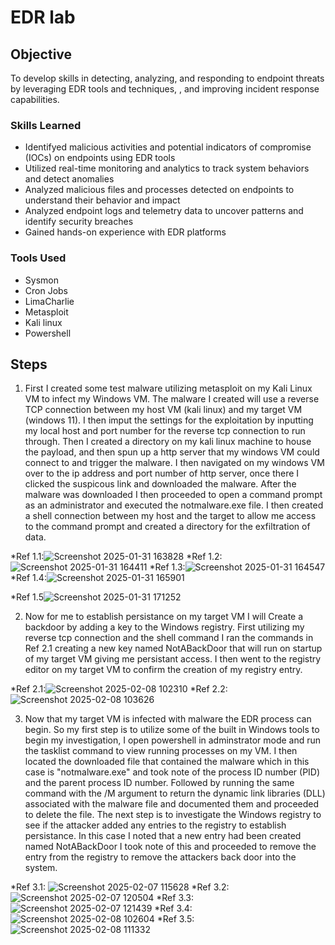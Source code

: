 # EDR lab

## Objective
To develop skills in detecting, analyzing, and responding to endpoint threats by leveraging EDR tools and techniques, , and improving incident response capabilities.



### Skills Learned

-  Identifyed malicious activities and potential indicators of compromise (IOCs) on endpoints using EDR tools
-  Utilized real-time monitoring and analytics to track system behaviors and detect anomalies
-  Analyzed malicious files and processes detected on endpoints to understand their behavior and impact
-  Analyzed endpoint logs and telemetry data to uncover patterns and identify security breaches
-  Gained hands-on experience with EDR platforms 



### Tools Used

- Sysmon
- Cron Jobs
- LimaCharlie
- Metasploit
- Kali linux
- Powershell


## Steps

1. First I created some test malware utilizing metasploit on my Kali Linux VM to infect my Windows VM. The malware I created will use a reverse TCP connection between my host VM (kali linux) and my target VM (windows 11). I then imput the settings for the exploitation by inputting my local host and port number for the reverse tcp connection to run through. Then I created a directory on my kali linux machine to house the payload, and then spun up a http server that my windows VM could connect to and trigger the malware. I then navigated on my windows VM over to the ip address and port number of http server, once there I clicked the suspicous link and downloaded the malware. After the malware was downloaded I then proceeded to open a command prompt as an administrator and executed the notmalware.exe file. I then created a shell connection between my host and the target to allow me access to the command prompt and created a directory for the exfiltration of data.

*Ref 1.1:![Screenshot 2025-01-31 163828](https://github.com/user-attachments/assets/be75f5d1-a337-4072-bbf9-4fb6b2e18cc3)
*Ref 1.2:![Screenshot 2025-01-31 164411](https://github.com/user-attachments/assets/b3f41817-0fdd-4d63-8d57-e7d071f35255)
*Ref 1.3:![Screenshot 2025-01-31 164547](https://github.com/user-attachments/assets/53219003-0d35-436f-9367-1e3ede431208)
*Ref 1.4:![Screenshot 2025-01-31 165901](https://github.com/user-attachments/assets/963ed34d-38c6-49bd-8665-32da3f9d21cf)

*Ref 1.5![Screenshot 2025-01-31 171252](https://github.com/user-attachments/assets/1b732888-7d3b-4299-81ff-cadfb821d377)

2. Now for me to establish persistance on my target VM I will Create a backdoor by adding a key to the Windows registry. First utilizing my reverse tcp connection and the shell command I ran the commands in Ref 2.1 creating a new key named NotABackDoor that will run on startup of my target VM giving me persistant access. I then went to the registry editor on my target VM to confirm the creation of my registry entry.   

*Ref 2.1:![Screenshot 2025-02-08 102310](https://github.com/user-attachments/assets/03eb6f55-bc86-4645-9fa9-4b50505a8b82)
*Ref 2.2:![Screenshot 2025-02-08 103626](https://github.com/user-attachments/assets/a3dfb3b3-0068-48fe-96ab-850e48dc999d)

3. Now that my target VM is infected with malware the EDR process can begin. So my first step is to utilize some of the built in Windows tools to begin my investigation, I open powershell in adminstrator mode and run the tasklist command to view running processes on my VM. I then located the downloaded file that contained the malware which in this case is "notmalware.exe" and took note of the process ID number (PID) and the parent process ID number. Followed by running the same command with the /M argument to return the dynamic link libraries (DLL) associated with the malware file and documented them and proceeded to delete the file. The next step is to investigate the Windows registry to see if the attacker added any entries to the registry to establish persistance. In this case I noted that a new entry had been created named NotABackDoor I took note of this and proceeded to remove the entry from the registry to remove the attackers back door into the system.  

*Ref 3.1: ![Screenshot 2025-02-07 115628](https://github.com/user-attachments/assets/97c87243-5b0f-44aa-9cf9-4345ab02cd62)
*Ref 3.2: ![Screenshot 2025-02-07 120504](https://github.com/user-attachments/assets/715c3071-12dc-4f6e-95c8-b5b2c3474220)
*Ref 3.3: ![Screenshot 2025-02-07 121439](https://github.com/user-attachments/assets/4608f967-6d20-4c0b-ba25-574116acac02)
*Ref 3.4: ![Screenshot 2025-02-08 102604](https://github.com/user-attachments/assets/dd9df999-da7e-4253-b10d-a76019473a71)
*Ref 3.5: ![Screenshot 2025-02-08 111332](https://github.com/user-attachments/assets/0bff2f6d-cf1a-4ef1-873a-9a78fe3afa00)


